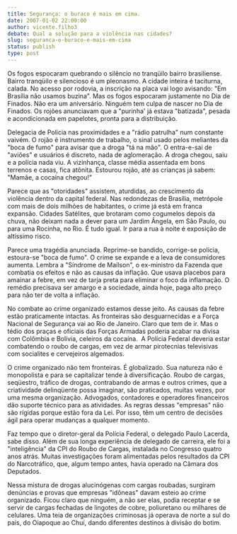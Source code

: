 ```yaml
---
title: Segurança: o buraco é mais em cima.
date: 2007-01-02 22:00:00
author: vicente.filho3
debate: Qual a solução para a violência nas cidades?
slug: seguranca-o-buraco-e-mais-em-cima
status: publish 
type: post
---
```


Os fogos espocaram quebrando o silêncio no tranqüilo bairro brasiliense. Bairro tranqüilo e silencioso é um pleonasmo. A cidade inteira é taciturna, calada. No acesso por rodovia, a inscrição na placa vai logo avisando: "Em Brasília não usamos buzina". Mas os fogos espocaram justamente no Dia de Finados. Não era um aniversário. Ninguém tem culpa de nascer no Dia de Finados. Os rojões anunciavam que a "purinha' já estava "batizada", pesada e acondicionada em papelotes, pronta para a distribuição.  
  
Delegacia de Polícia nas proximidades e a "rádio patrulha" num constante vaivém. O rojão é instrumento de trabalho, o sinal usado pelos meliantes da "boca de fumo" para avisar que a droga "tá na mão". O entra-e-sai de "aviões" e usuários é discreto, nada de aglomeração. A droga chegou, saiu e a polícia nada viu. A vizinhança, classe média assentada em bons terrenos e casas, fica atônita. Estourou rojão, até as crianças já sabem: "Mamãe, a cocaína chegou!"  
  
Parece que as "otoridades" assistem, aturdidas, ao crescimento da violência dentro da capital federal. Nas redondezas de Brasília, metrópole com mais de dois milhões de habitantes, o crime já está em franca expansão. Cidades Satélites, que brotaram como cogumelos depois da chuva, não deixam nada a dever para um Jardim Ângela, em São Paulo, ou para uma Rocinha, no Rio. É tudo igual. Ir para a rua à noite é exposição de altíssimo risco.  
  
Parece uma tragédia anunciada. Reprime-se bandido, corrige-se polícia, estoura-se "boca de fumo". O crime se expande e a leva de consumidores aumenta. Lembra a "Síndrome de Maílson", o ex-ministro da Fazenda que combatia os efeitos e não as causas da inflação. Que usava placebos para amainar a febre, em vez de tarja preta para eliminar o foco da inflamação. O remédio precisava ser amargo e a sociedade, ainda hoje, paga alto preço para não ter de volta a inflação.  
  
No combate ao crime organizado estamos desse jeito. As causas da febre estão praticamente intactas. As fronteiras são desguarnecidas e a Força Nacional de Segurança vai ao Rio de Janeiro. Claro que tem de ir. Mas o tédio dos praças e oficiais das Forças Armadas poderia acabar na divisa com Colômbia e Bolívia, celeiros da cocaína.  A Polícia Federal deveria estar combatendo o roubo de cargas, em vez de armar pirotecnias televisivas com socialites e cervejeiros algemados.  
  
O crime organizado não tem fronteiras. É globalizado. Sua natureza não é monopolista e para se capitalizar tende à diversificação. Roubo de cargas, seqüestro, tráfico de drogas, contrabando de armas e outros crimes, que a criatividade delinqüente possa imaginar, são praticados, muitas vezes, por uma mesma organização. Advogados, contadores e operadores financeiros dão suporte técnico para as atividades. As regras dessas "empresas" não são rígidas porque estão fora da Lei. Por isso, têm um centro de decisões ágil para operar mudanças a qualquer momento.  
  
Faz tempo que o diretor-geral da Polícia Federal, o delegado Paulo Lacerda, sabe disso. Além de sua longa experiência de delegado de carreira, ele foi a "inteligência" da CPI do Roubo de Cargas, instalada no Congresso quatro anos atrás. Muitas investigações foram alimentadas pelos resultados da CPI do Narcotráfico, que, algum tempo antes, havia operado na Câmara dos Deputados.  
  
Nessa mistura de drogas alucinógenas com cargas roubadas, surgiram denúncias e provas que empresas "idôneas" davam esteio ao crime organizado. Ficou claro que ninguém, a não ser elas, podia receptar e se servir de cargas fechadas de lingotes de cobre, poliuretano ou milhares de celulares. Uma teia de organizações criminosas já operava de norte a sul do país, do Oiapoque ao Chuí, dando diferentes destinos à divisão do botim.
